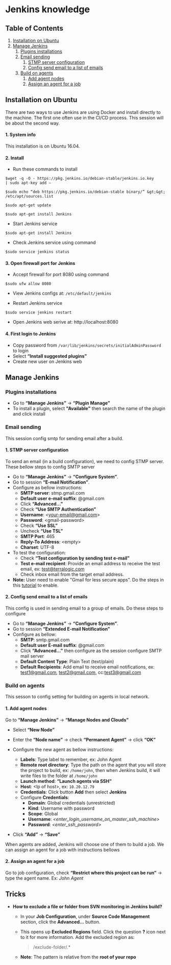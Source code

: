 # Jenkins knowledge

## Table of Contents
1. [Installation on Ubuntu](#ubuntu-installation)
1. [Manage Jenkins](#management)
    1. [Plugins installations](#mgm-plugin-install)
    1. [Email sending](#mgm-email-sending)
        1. [STMP server configuration](#mgm-smtp-config)
        1. [Config send email to a list of emails](#mgm-list-email-config)
    1. [Build on agents](#mgm-build-agent)
        1. [Add agent nodes](#mgm-build-agent-add)
        1. [Assign an agent for a job](#mgm-build-agent-assign)

## Installation on Ubuntu <a name="ubuntu-installation">
There are two ways to use Jenkins are using Docker and install directly to the machine.
The first one often use in the CI/CD process. This session will be about the second way.

#### 1. System info

   This installation is on Ubuntu 16.04.

#### 2. Install
- Run these commands to install
```console
$wget -q -O - https://pkg.jenkins.io/debian-stable/jenkins.io.key
| sudo apt-key add –

$sudo echo “deb https://pkg.jenkins.io/debian-stable binary/” &gt;&gt;
/etc/apt/sources.list

$sudo apt-get update

$sudo apt-get install Jenkins

```
- Start Jenkins service

```console
$sudo apt-get install Jenkins
```
- Check Jenkins service using command

```console
$sudo service jenkins status
```

#### 3. Open firewall port for Jenkins
- Accept firewall for port 8080 using command
```console
$sudo ufw allow 8080
```
- View Jenkins configs at: `/etc/default/jenkins`

- Restart Jenkins service
```console
$sudo service jenkins restart
```

- Open Jenkins web serive at: http://localhost:8080

#### 4. First login to Jenkins 
- Copy password from `/var/lib/jenkins/secrets/initialAdminPassword` to login
- Select **“Install suggested plugins”**
- Create new user on Jenkins web

## Manage Jenkins <a name="management">

### Plugins installations <a name="mgm-plugin-install">
- Go to **“Manage Jenkins”** -&gt; **“Plugin Manage”**
- To install a plugin, select **"Available"** then search the name of the plugin and click install

### Email sending <a name="mgm-email-sending">
   This session config smtp for sending email after a build.
#### 1. STMP server configuration <a name="mgm-smtp-config">
To send an email (in a build configuration), we need to config STMP server. These bellow steps to config SMTP server
- Go to **“Manage Jenkins”** -&gt; **“Configure System”**.
- Go to session **“E-mail Notification”**.
- Configure as bellow instructions:
    - **SMTP server**: stmp.gmail.com
    - **Default user e-mail suffix**: @gmail.com
    - Click **“Advanced…”**
    - Check **“Use SMTP Authentication”**
    - **Username**: &lt;your-email@gmail.com&gt;
    - **Password**: &lt;gmail-password&gt;
    - Check **“Use SSL”**
    - Uncheck **“Use TSL”**
    - **SMTP Port**: 465
    - **Reply-To Address**: &lt;empty&gt;
    - **Charset**: UTF-8
- To test the configuration:
    - Check **“Test configuration by sending test e-mail”**
    - **Test e-mail recipient**: Provide an email address to receive the test
email, ex: test@terralogic.com
    - Check inbox email from the target email address.
- **Note:** User need to enable "Gmail for less secure apps". Do the steps in this [tutorial](https://hotter.io/docs/email-accounts/secure-app-gmail/) to enable.

#### 2. Config send email to a list of emails <a name="mgm-list-email-config">
   
   This config is used in sending email to a group of emails. Do these steps to configure
- Go to **“Manage Jenkins”** -&gt; **“Configure System”**.
- Go to session **“Extended E-mail Notification”**
- Configure as bellow:
    - **SMTP**: smtp.gmail.com
    - **Default user E-mail suffix**: @gmail.com
    - Click **“Advanced…”** then configure as the session configure SMTP
mail server
    - **Default Content Type**: Plain Text (text/plain)
    - **Default Recipients**: Add email to receive email notifications, ex:
test1@gmail.com, test2@gmail.com, cc:test3@gmail.com

### Build on agents <a name="mgm-build-agent">
   This sesson to config setting for building on agents in local network.
#### 1. Add agent nodes <a name="mgm-build-agent-add">

   Go to **“Manage Jenkins”** -&gt; **“Manage Nodes and Clouds”**

- Select **“New Node”**
- Enter the **“Node name”** -&gt; check **“Permanent Agent”** -&gt; click **“OK”**
- Configure the new agent as bellow instructions:
    - **Labels**: Type label to remember, ex: John Agent
    - **Remote root directory**: Type the path on the agent that you will store
the project to build, ex: `/home/john`, then when Jenkins build, it will
write files to the folder at `/home/john`
    - **Launch method**: **“Launch agents via SSH”**
    - **Host**: &lt;Ip of host&gt;, ex: `10.20.12.79`
    - **Credentials**: Click button **Add** then select **Jenkins**
    - Configure **Credentials**:
        - **Domain**: Global credentials (unrestricted)
        - **Kind**: Username with password
        - **Scope**: Global
        - **Username**: *&lt;enter_login_username_on_master_ssh_machine&gt;*
        - **Password**: *&lt;enter_ssh_password&gt;*

- Click **“Add”** -&gt; **“Save”**

When agents are added, Jenkins will choose one of them to build a job. We can assign an agent for a job with instructions bellows
  
#### 2. Assign an agent for a job <a name="mgm-build-agent-assign">
   Go to job configuration, check **“Restrict where this project can be run”** -&gt; type the agent name. Ex: *John Agent*

## Tricks
- **How to exclude a file or folder from SVN monitoring in Jenkins build?**
    - In your **Job Configuration**, under **Source Code Management** section, click the **Advanced...** button.
    - This opens up **Excluded Regions** field. Click the question **?** icon next to it for more information. Add the excluded region as:
        > /exclude-folder/.*
        

    - **Note**: The pattern is relative from the **root of your repo**
